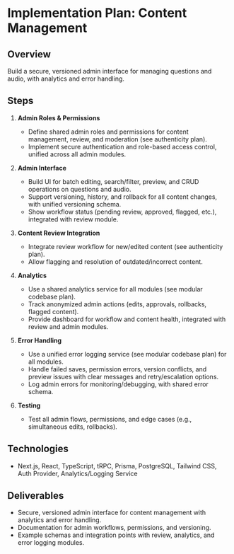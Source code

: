 # Implementation Plan: Content Management

## Overview
Build a secure, versioned admin interface for managing questions and audio, with analytics and error handling.

## Steps
1. **Admin Roles & Permissions**
   - Define shared admin roles and permissions for content management, review, and moderation (see authenticity plan).
   - Implement secure authentication and role-based access control, unified across all admin modules.

2. **Admin Interface**
   - Build UI for batch editing, search/filter, preview, and CRUD operations on questions and audio.
   - Support versioning, history, and rollback for all content changes, with unified versioning schema.
   - Show workflow status (pending review, approved, flagged, etc.), integrated with review module.

3. **Content Review Integration**
   - Integrate review workflow for new/edited content (see authenticity plan).
   - Allow flagging and resolution of outdated/incorrect content.

4. **Analytics**
   - Use a shared analytics service for all modules (see modular codebase plan).
   - Track anonymized admin actions (edits, approvals, rollbacks, flagged content).
   - Provide dashboard for workflow and content health, integrated with review and admin modules.

5. **Error Handling**
   - Use a unified error logging service (see modular codebase plan) for all modules.
   - Handle failed saves, permission errors, version conflicts, and preview issues with clear messages and retry/escalation options.
   - Log admin errors for monitoring/debugging, with shared error schema.

6. **Testing**
   - Test all admin flows, permissions, and edge cases (e.g., simultaneous edits, rollbacks).

## Technologies
- Next.js, React, TypeScript, tRPC, Prisma, PostgreSQL, Tailwind CSS, Auth Provider, Analytics/Logging Service

## Deliverables
- Secure, versioned admin interface for content management with analytics and error handling.
- Documentation for admin workflows, permissions, and versioning.
- Example schemas and integration points with review, analytics, and error logging modules.
